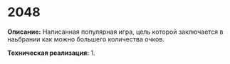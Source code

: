 # 2048
**Описание:**
Написанная популярная игра, цель которой заключается в наьбрании как можно большего количества очков.

**Техническая реализация:**
1. 
